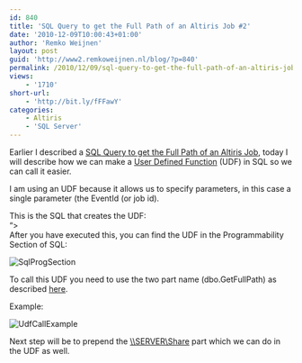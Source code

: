 ```yaml
---
id: 840
title: 'SQL Query to get the Full Path of an Altiris Job #2'
date: '2010-12-09T10:00:43+01:00'
author: 'Remko Weijnen'
layout: post
guid: 'http://www2.remkoweijnen.nl/blog/?p=840'
permalink: /2010/12/09/sql-query-to-get-the-full-path-of-an-altiris-job-2/
views:
    - '1710'
short-url:
    - 'http://bit.ly/fFFawY'
categories:
    - Altiris
    - 'SQL Server'
---
```


Earlier I described a [SQL Query to get the Full Path of an Altiris Job](http://192.168.40.25:8081/2010/12/07/sql-query-to-get-the-full-path-of-an-altiris-job/), today I will describe how we can make a [User Defined Function](http://msdn.microsoft.com/en-us/library/ms189593.aspx "User Defined Functions") (UDF) in SQL so we can call it easier.

I am using an UDF because it allows us to specify parameters, in this case a single parameter (the EventId (or job id).

This is the SQL that creates the UDF:  
“&gt;  
After you have executed this, you can find the UDF in the Programmability Section of SQL:

![SqlProgSection](http://192.168.40.25:8081/wp-content/uploads/2010/12/sqlprogsection.png)

To call this UDF you need to use the two part name (dbo.GetFullPath) as described [here](http://msdn.microsoft.com/en-us/library/ms175562.aspx "Executing User-Defined Functions").

Example:

![UdfCallExample](http://192.168.40.25:8081/wp-content/uploads/2010/12/udfcallexample.png)

Next step will be to prepend the [\\\\SERVER\\Share](file://\\SERVER\Share) part which we can do in the UDF as well.